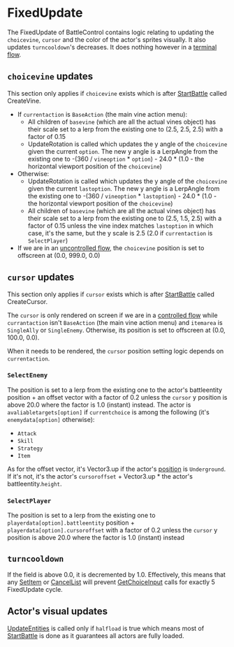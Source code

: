 # FixedUpdate
The FixedUpdate of BattleControl contains logic relating to updating the `choicevine`, `cursor` and the color of the actor's sprites visually. It also updates `turncooldown`'s decreases. It does nothing however in a [terminal flow](../Battle%20flow/Update.md#terminal-flow).

## `choicevine` updates
This section only applies if `choicevine` exists which is after [StartBattle](../StartBattle.md) called CreateVine.

- If `currentaction` is `BaseAction` (the main vine action menu):
    - All children of `basevine` (which are all the actual vines object) has their scale set to a lerp from the existing one to (2.5, 2.5, 2.5) with a factor of 0.15
    - UpdateRotation is called which updates the y angle of the `choicevine` given the current `option`. The new y angle is a LerpAngle from the existing one to -(360 / `vineoption` * `option`) - 24.0 * (1.0 - the horizontal viewport position of the `choicevine`)
- Otherwise:
    - UpdateRotation is called which updates the y angle of the `choicevine` given the current `lastoption`. The new y angle is a LerpAngle from the existing one to -(360 / `vineoption` * `lastoption`) - 24.0 * (1.0 - the horizontal viewport position of the `choicevine`)
    - All children of `basevine` (which are all the actual vines object) has their scale set to a lerp from the existing one to (2.5, 1.5, 2.5) with a factor of 0.15 unless the vine index matches `lastoption` in which case, it's the same, but the y scale is 2.5 (2.0 if `currentaction` is `SelectPlayer`)
- If we are in an [uncontrolled flow](../Battle%20flow/Update.md#uncontrolled-flow), the `choicevine` position is set to offscreen at (0.0, 999.0, 0.0)

## `cursor` updates
This section only applies if `cursor` exists which is after [StartBattle](../StartBattle.md) called CreateCursor.

The `cursor` is only rendered on screen if we are in a [controlled flow](../Battle%20flow/Update.md#controlled-flow) while `currantaction` isn't `BaseAction` (the main vine action menu) and `itemarea` is `SingleAlly` or `SingleEnemy`. Otherwise, its position is set to offscreen at (0.0, 100.0, 0.0).

When it needs to be rendered, the `cursor` position setting logic depends on `currentaction`.

### `SelectEnemy`
The position is set to a lerp from the existing one to the actor's battleentity position + an offset vector with a factor of 0.2 unless the `cursor` y position is above 20.0 where the factor is 1.0 (instant) instead. The actor is `avaliabletargets[option]` if `currentchoice` is among the following (it's `enemydata[option]` otherwise):

- `Attack`
- `Skill`
- `Strategy`
- `Item`

As for the offset vector, it's Vector3.up if the actor's [position](../Actors%20states/BattlePosition.md) is `Underground`. If it's not, it's the actor's `cursoroffset` + Vector3.up * the actor's battleentity.`height`.

### `SelectPlayer`
The position is set to a lerp from the existing one to `playerdata[option].battleentity` position + `playerdata[option].cursoroffset` with a factor of 0.2 unless the `cursor` y position is above 20.0 where the factor is 1.0 (instant) instead

## `turncooldown`
If the field is above 0.0, it is decremented by 1.0. Effectively, this means that any [SetItem](../Player%20UI/SetItem.md) or [CancelList](../Player%20UI/CancelList.md) will prevent [GetChoiceInput](../Player%20UI/GetChoiceInput.md) calls for exactly 5 FixedUpdate cycle.

## Actor's visual updates
[UpdateEntities](UpdateEntities.md) is called only if `halfload` is true which means most of [StartBattle](../StartBattle.md) is done as it guarantees all actors are fully loaded.
